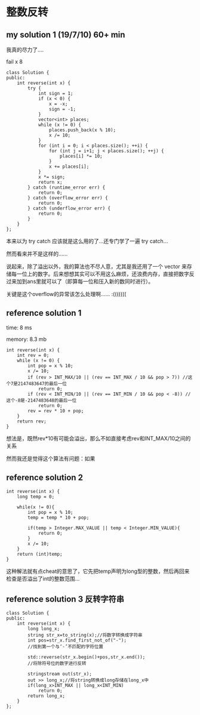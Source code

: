 # 整数反转

## my solution 1    (19/7/10)   60+ min

我真的尽力了....

fail x 8

    class Solution {
    public:
        int reverse(int x) {
            try {
                int sign = 1;
                if (x < 0) {
                    x = -x;
                    sign = -1;
                }
                vector<int> places;
                while (x != 0) {
                    places.push_back(x % 10);
                    x /= 10;
                }      
                for (int i = 0; i < places.size(); ++i) {
                    for (int j = i+1; j < places.size(); ++j) {
                        places[i] *= 10;
                    }
                    x += places[i];
                }
                x *= sign;
                return x;
            } catch (runtime_error err) {
                return 0;
            } catch (overflow_error err) {
                return 0;
            } catch (underflow_error err) {
                return 0;
            }
        }
    };

本来以为 try catch 应该就是这么用的了...还专门学了一遍 try catch...

然而看来并不是这样的......

说起来，除了溢出以外，我的算法也不尽人意，尤其是我还用了一个 vector 来存储每一位上的数字。后来想想其实可以不用这么麻烦，还浪费内存，直接把数字反过来加到ans里就可以了（即算每一位和压入新的数同时进行）。

关键是这个overflow的异常该怎么处理啊...... :(((((((


## reference solution 1

time: 8 ms

memory: 8.3 mb

    int reverse(int x) {
        int rev = 0;
        while (x != 0) {
            int pop = x % 10;
            x /= 10;
            if (rev > INT_MAX/10 || (rev == INT_MAX / 10 && pop > 7)) //这个7是2147483647的最后一位
                return 0;
            if (rev < INT_MIN/10 || (rev == INT_MIN / 10 && pop < -8)) //这个-8是-2147483648的最后一位
                return 0;
            rev = rev * 10 + pop;
        }
        return rev;
    }

想法是，既然rev*10有可能会溢出，那么不如直接考虑rev和INT_MAX/10之间的关系

然而我还是觉得这个算法有问题：如果


## reference solution 2

    int reverse(int x) {
        long temp = 0;
       
        while(x != 0){
            int pop = x % 10;
            temp = temp * 10 + pop;
            
            if(temp > Integer.MAX_VALUE || temp < Integer.MIN_VALUE){
                return 0;
            }
            x /= 10;
        }
        return (int)temp;
    }

这种解法就有点cheat的意思了，它先把temp声明为long型的整数，然后再回来检查是否溢出了int的整数范围...


## reference solution 3    反转字符串

    class Solution {
    public:
        int reverse(int x) {
            long long_x;
            string str_x=to_string(x);//将数字转换成字符串
            int pos=str_x.find_first_not_of("-");
            //找到第一个与‘-’不匹配的字符位置
            
            std::reverse(str_x.begin()+pos,str_x.end());
            //将除符号位的数字进行反转

            stringstream out(str_x);
            out >> long_x;//将string转换成long存储在long_x中
            if(long_x>INT_MAX || long_x<INT_MIN)
                return 0;
            return long_x;    
        }
    };
